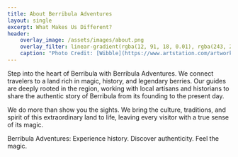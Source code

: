 ```yaml
---
title: About Berribula Adventures
layout: single
excerpt: What Makes Us Different?
header:
    overlay_image: /assets/images/about.png 
    overlay_filter: linear-gradient(rgba(12, 91, 18, 0.01), rgba(243, 243, 243, 1))
    caption: "Photo Credit: [Wibble](https://www.artstation.com/artwork/aGaOZ9)"
---
```


Step into the heart of Berribula with Berribula Adventures. We connect travelers to a land rich in magic, history, and legendary berries. Our guides are deeply rooted in the region, working with local artisans and historians to share the authentic story of Berribula from its founding to the present day.

We do more than show you the sights. We bring the culture, traditions, and spirit of this extraordinary land to life, leaving every visitor with a true sense of its magic.

Berribula Adventures: Experience history. Discover authenticity. Feel the magic.